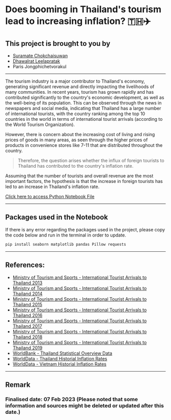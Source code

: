 # Does booming in Thailand's tourism lead to increasing inflation? 🇹🇭✈️
## This project is brought to you by 
* [Suramate Chokchaisuwan](https://github.com/sc-matthew)
* [Dhawalrat Leelapratak](https://github.com/Dhawalratlee)
* Paris Jongphichetvorakul
---

The tourism industry is a major contributor to Thailand's economy, generating significant revenue and directly impacting the livelihoods of many communities. In recent years, tourism has grown rapidly and has contributed significantly to the country's economic development, as well as the well-being of its population. This can be observed through the news in newspapers and social media, indicating that Thailand has a large number of international tourists, with the country ranking among the top 10 countries in the world in terms of international tourist arrivals (according to the World Tourism Organization).

However, there is concern about the increasing cost of living and rising prices of goods in many areas, as seen through the higher prices of products in convenience stores like 7-11 that are distributed throughout the country. 

> Therefore, the question arises whether the influx of foreign tourists to Thailand has contributed to the country's inflation rate.


Assuming that the number of tourists and overall revenue are the most important factors, the hypothesis is that the increase in foreign tourists has led to an increase in Thailand's inflation rate.

[Click here to access Python Notebook File](https://github.com/sc-matthew/Pandas_Project/blob/main/TH_Tourism_Inflation.ipynb)

---
## Packages used in the Notebook
If there is any error regarding the packages used in the project, please copy the code below and run in the terminal in order to update.

```sh
pip install seaborn matplotlib pandas Pillow requests
```

---
## References:
* [Ministry of Tourism and Sports -  International Tourist Arrivals to Thailand 2013](https://www.mots.go.th/news/category/470)
* [Ministry of Tourism and Sports -  International Tourist Arrivals to Thailand 2014](https://www.mots.go.th/news/category/476)
* [Ministry of Tourism and Sports -  International Tourist Arrivals to Thailand 2015](https://www.mots.go.th/news/category/479)
* [Ministry of Tourism and Sports -  International Tourist Arrivals to Thailand 2016](https://www.mots.go.th/news/category/435)
* [Ministry of Tourism and Sports -  International Tourist Arrivals to Thailand 2017](https://www.mots.go.th/news/category/414)
* [Ministry of Tourism and Sports -  International Tourist Arrivals to Thailand 2018](https://www.mots.go.th/news/category/497)
* [Ministry of Tourism and Sports -  International Tourist Arrivals to Thailand 2019](https://www.mots.go.th/news/category/521)
* [WorldBank - Thailand Statistical Overview Data](https://data.worldbank.org/country/thailand)
* [WorldData - Thailand Historial Inflation Rates](https://www.worlddata.info/asia/thailand/inflation-rates.php)
* [WorldData - Vietnam Historial Inflation Rates](https://www.worlddata.info/asia/vietnam/inflation-rates.php)

---
## Remark
### Finalised date: 07 Feb 2023 (Please noted that some information and sources might be deleted or updated after this date.)
